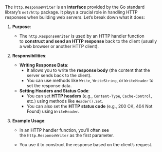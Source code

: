 The `http.ResponseWriter` is an **interface** provided by the Go standard library’s `net/http` package. It plays a crucial role in handling HTTP responses when building web servers. Let’s break down what it does:

1. **Purpose**:
    
    - The `http.ResponseWriter` is used by an HTTP handler function to **construct and send an HTTP response** back to the client (usually a web browser or another HTTP client).
2. **Responsibilities**:
    
    - **Writing Response Data**:
        - It allows you to write the **response body** (the content that the server sends back to the client).
        - You can use methods like `Write`, `WriteString`, or `WriteHeader` to set the response data.
    - **Setting Headers and Status Code**:
        - You can set **HTTP headers** (e.g., `Content-Type`, `Cache-Control`, etc.) using methods like `Header().Set`.
        - You can also set the **HTTP status code** (e.g., 200 OK, 404 Not Found) using `WriteHeader`.
3. **Example Usage**:
    
    - In an HTTP handler function, you’ll often see the `http.ResponseWriter` as the first parameter.
        
    - You use it to construct the response based on the client’s request.